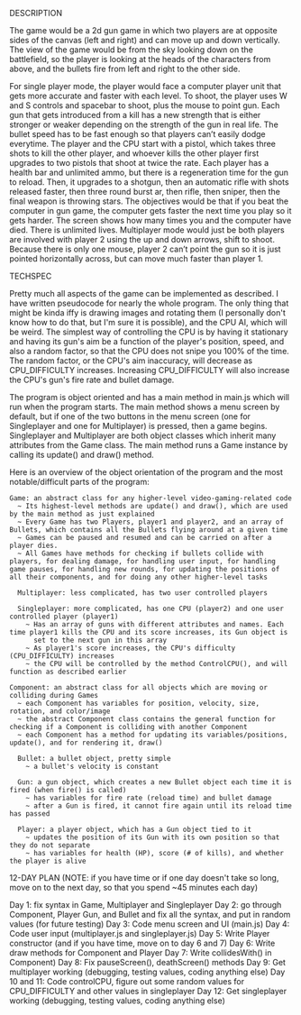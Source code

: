 
DESCRIPTION

  The game would be a 2d gun game in which two players are at opposite sides of the canvas (left and right) and can move up and down
  vertically. The view of the game would be from the sky looking down on the battlefield, so the player is looking at the heads of the characters from above, and the bullets fire from left and right to the other side.

  For single player mode, the player would face a computer player unit that gets more accurate and faster with each level. To shoot, the player
  uses W and S controls and spacebar to shoot, plus the mouse to point gun. Each gun that gets introduced from a kill has a new strength that is either stronger or weaker depending on the strength of the gun in real life. The bullet speed has to be fast enough so that players can’t easily dodge everytime. The player and the CPU start with a pistol, which takes three shots to kill the other player, and whoever kills the other player first upgrades to two pistols that shoot at twice the rate. Each player has a health bar and unlimited ammo, but there is a regeneration time for the gun to reload. Then, it upgrades to a shotgun, then an automatic rifle with shots released faster, then three round burst ar, then rifle, then sniper, then the final weapon is throwing stars. The objectives would be that if you beat the computer in gun game, the computer gets faster the next time you play so it gets harder. The screen shows how many times you and the computer have died. There is unlimited lives. Multiplayer mode would just be both players are involved with player 2 using the up and down arrows, shift to shoot. Because there is only one mouse, player 2 can’t point the gun so it is just pointed horizontally across, but can move much faster than player 1.


TECHSPEC

  Pretty much all aspects of the game can be implemented as described. I have written pseudocode for nearly the whole program. The only thing that might be kinda iffy is drawing images and rotating them (I personally don't know how to do that, but I'm sure it is possible), and the CPU AI, which will be weird. The simplest way of controlling the CPU is by having it stationary and having its gun's aim be a function of the player's position, speed, and also a random factor, so that the CPU does not snipe you 100% of the time. The random factor, or the CPU's aim inaccuracy, will decrease as CPU_DIFFICULTY increases. Increasing CPU_DIFFICULTY will also increase the CPU's gun's fire rate and bullet damage.

  The program is object oriented and has a main method in main.js which will run when the program starts. The main method shows a menu screen by default, but if one of the two buttons in the menu screen (one for Singleplayer and one for Multiplayer) is pressed, then a game begins. Singleplayer and Multiplayer are both object classes which inherit many attributes from the Game class. The main method runs a Game instance by calling its update() and draw() method.

  Here is an overview of the object orientation of the program and the most notable/difficult parts of the program:

    Game: an abstract class for any higher-level video-gaming-related code
      ~ Its highest-level methods are update() and draw(), which are used by the main method as just explained
      ~ Every Game has two Players, player1 and player2, and an array of Bullets, which contains all the Bullets flying around at a given time
      ~ Games can be paused and resumed and can be carried on after a player dies.
      ~ All Games have methods for checking if bullets collide with players, for dealing damage, for handling user input, for handling game pauses, for handling new rounds, for updating the positions of all their components, and for doing any other higher-level tasks

      Multiplayer: less complicated, has two user controlled players

      Singleplayer: more complicated, has one CPU (player2) and one user controlled player (player1)
        ~ Has an array of guns with different attributes and names. Each time player1 kills the CPU and its score increases, its Gun object is
          set to the next gun in this array
        ~ As player1's score increases, the CPU's difficulty (CPU_DIFFICULTY) increases
        ~ the CPU will be controlled by the method ControlCPU(), and will function as described earlier

    Component: an abstract class for all objects which are moving or colliding during Games
      ~ each Component has variables for position, velocity, size, rotation, and color/image
      ~ the abstract Component class contains the general function for checking if a Component is colliding with another Component
      ~ each Component has a method for updating its variables/positions, update(), and for rendering it, draw()

      Bullet: a bullet object, pretty simple
        ~ a bullet's velocity is constant

      Gun: a gun object, which creates a new Bullet object each time it is fired (when fire() is called)
        ~ has variables for fire rate (reload time) and bullet damage
        ~ after a Gun is fired, it cannot fire again until its reload time has passed

      Player: a player object, which has a Gun object tied to it
        ~ updates the position of its Gun with its own position so that they do not separate
        ~ has variables for health (HP), score (# of kills), and whether the player is alive


12-DAY PLAN (NOTE: if you have time or if one day doesn't take so long, move on to the next day, so that you spend ~45 minutes each day)

  Day 1: fix syntax in Game, Multiplayer and Singleplayer
  Day 2: go through Component, Player Gun, and Bullet and fix all the syntax, and put in random values (for future testing)
  Day 3: Code menu screen and UI (main.js)
  Day 4: Code user input (multiplayer.js and singleplayer.js)
  Day 5: Write Player constructor (and if you have time, move on to day 6 and 7)
  Day 6: Write draw methods for Component and Player
  Day 7: Write collidesWith() in Component)
  Day 8: Fix pauseScreen(), deathScreen() methods
  Day 9: Get multiplayer working (debugging, testing values, coding anything else)
  Day 10 and 11: Code controlCPU, figure out some random values for CPU_DIFFICULTY and other values in singleplayer
  Day 12: Get singleplayer working (debugging, testing values, coding anything else)
